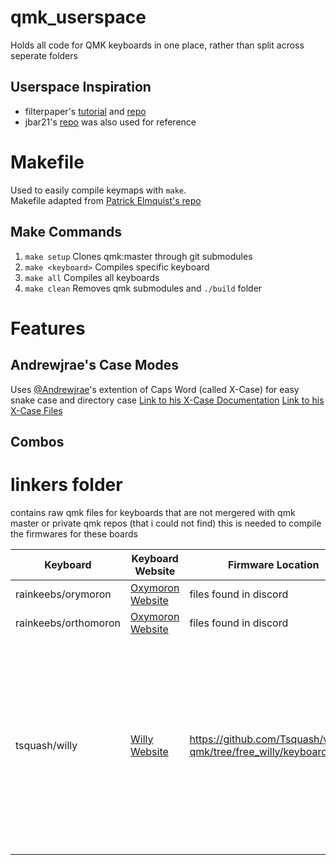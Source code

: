 # qmk_userspace
Holds all code for QMK keyboards in one place, rather than split across seperate folders

## Userspace Inspiration
- filterpaper's [tutorial](https://filterpaper.github.io/qmk/userspace) and [repo](https://github.com/filterpaper/qmk_userspace) 
- jbar21's [repo](https://github.com/jbarr21/qmk_userspace) was also used for reference

# Makefile
Used to easily compile keymaps with `make`. \
Makefile adapted from [Patrick Elmquist's repo](https://github.com/patrick-elmquist/keymaps)

## Make Commands
1. `make setup`
Clones qmk:master through git submodules
2. `make <keyboard>`
Compiles specific keyboard
3. `make all`
Compiles all keyboards
3. `make clean`
Removes qmk submodules and `./build` folder

# Features
## Andrewjrae's Case Modes
Uses [@Andrewjrae](https://github.com/andrewjrae)'s extention of Caps Word (called X-Case) for easy snake case and directory case
[Link to his X-Case Documentation](https://github.com/andrewjrae/kyria-keymap/tree/e3ad77dc4d48b8e6a842c9136c76c1021ab5976b#x-case)
[Link to his X-Case Files](https://github.com/andrewjrae/kyria-keymap/tree/master/features)

## Combos


# linkers folder
contains raw qmk files for keyboards that are not mergered with qmk master or private qmk repos (that i could not find)
this is needed to compile the firmwares for these boards

| Keyboard             | Keyboard Website                                                  | Firmware Location                                                    | Notes                                                                                                                                                                                                                           |
|----------------------|-------------------------------------------------------------------|----------------------------------------------------------------------|---------------------------------------------------------------------------------------------------------------------------------------------------------------------------------------------------------------------------------|
| rainkeebs/orymoron   | [Oxymoron Website](https://www.cbkbd.com/product/oxymoron-extras) | files found in discord                                               |                                                                                                                                                                                                                                 |
| rainkeebs/orthomoron | [Oxymoron Website](https://www.cbkbd.com/product/oxymoron-extras) | files found in discord                                               |                                                                                                                                                                                                                                 |
| tsquash/willy        | [Willy Website](https://www.squashkb.com/product/gb-willy)        | https://github.com/Tsquash/vial-qmk/tree/free_willy/keyboards/willy  | Personally modified to be up to date with QMK 26 NOV 2022 Update <br /> See here: [QMK Breaking Changes - 2022 November 26 Changelog](https://github.com/qmk/qmk_firmware/blob/master/docs/ChangeLog/20221126.md#data-driven-usb-ids-refactoring-18152-idusb-ids-refactoring) for more info  |
